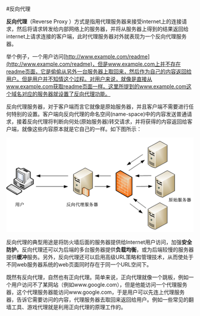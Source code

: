 #反向代理

**反向代理**（Reverse Proxy ）方式是指用代理服务器来接受internet上的连接请求，然后将请求转发给内部网络上的服务器，并将从服务器上得到的结果返回给internet上请求连接的客户端，此时代理服务器对外就表现为一个反向代理服务器。

举个例子，一个用户访问[http://www.example.com/readme](http://www.example.com/readme)，但是www.example.com上并不存在readme页面，它是偷偷从另外一台服务器上取回来，然后作为自己的内容返回给用户。但是用户并不知情这个过程。对用户来说，就像是直接从www.example.com获取readme页面一样。这里所提到的www.example.com这个域名对应的服务器就设置了反向代理功能。

反向代理服务器，对于客户端而言它就像是原始服务器，并且客户端不需要进行任何特别的设置。客户端向反向代理的命名空间(name-space)中的内容发送普通请求，接着反向代理将判断向何处(原始服务器)转交请求，并将获得的内容返回给客户端，就像这些内容原本就是它自己的一样。如下图所示：

![proxy](/ngx/proxy.png)


反向代理的典型用途是将防火墙后面的服务器提供给Internet用户访问，加强**安全防护**。反向代理还可以为后端的多台服务器提供**负载均衡**，或为后端较慢的服务器提供**缓冲**服务。另外，反向代理还可以启用高级URL策略和管理技术，从而使处于不同web服务器系统的web页面同时存在于同一个URL空间下。

既然有反向代理，自然也有正向代理。简单来说，正向代理就像一个跳板，例如一个用户访问不了某网站（例如www.google.com），但是他能访问一个代理服务器，这个代理服务器能访问www.google.com，于是用户可以先连上代理服务器，告诉它需要访问的内容，代理服务器去取回来返回给用户。例如一些常见的翻墙工具、游戏代理就是利用正向代理的原理工作的。
